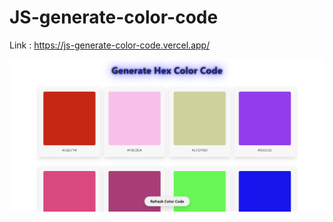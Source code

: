 # JS-generate-color-code
Link : https://js-generate-color-code.vercel.app/

![Screenshot from 2020-08-06 23-23-06](https://github.com/Mamun13/JS-generate-color-code/blob/main/Capture.PNG)
